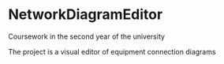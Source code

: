 # NetworkDiagramEditor

 Coursework in the second year of the university
 
 The project is a visual editor of equipment connection diagrams
